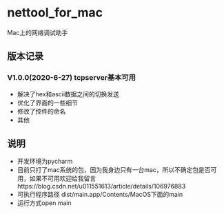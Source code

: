 # nettool_for_mac
Mac上的网络调试助手

## 版本记录
### V1.0.0(2020-6-27) tcpserver基本可用
- 解决了hex和ascii数据之间的切换发送
- 优化了界面的一些细节
- 修改了控件的命名
- 其他

## 说明
- 开发环境为pycharm
- 目前只打了mac系统的包，因为我身边只有一台mac，所以不确定包是否可用，如果不可用欢迎给我留言https://blog.csdn.net/u011551613/article/details/106976883
- 可执行程序路径 dist/main.app/Contents/MacOS下面的main
- 运行方式open main
